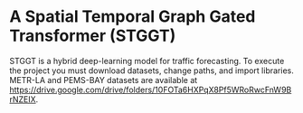 # A Spatial Temporal Graph Gated Transformer (STGGT)
STGGT is a hybrid deep-learning model for traffic forecasting.
To execute the project you must download datasets, change paths, and import libraries.
METR-LA and PEMS-BAY datasets are available at https://drive.google.com/drive/folders/10FOTa6HXPqX8Pf5WRoRwcFnW9BrNZEIX.
